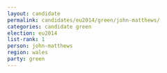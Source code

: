 ```yaml
---
layout: candidate
permalink: candidates/eu2014/green/john-matthews/
categories: candidate green
election: eu2014
list-rank: 1
person: john-matthews
region: wales
party: green
---
```

